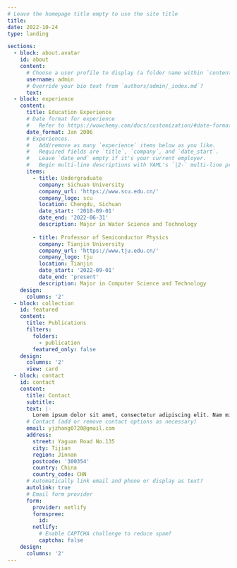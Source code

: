 ```yaml
---
# Leave the homepage title empty to use the site title
title:
date: 2022-10-24
type: landing

sections:
  - block: about.avatar
    id: about
    content:
      # Choose a user profile to display (a folder name within `content/authors/`)
      username: admin
      # Override your bio text from `authors/admin/_index.md`?
      text:
  - block: experience
    content:
      title: Education Experience
      # Date format for experience
      #   Refer to https://wowchemy.com/docs/customization/#date-format
      date_format: Jan 2006
      # Experiences.
      #   Add/remove as many `experience` items below as you like.
      #   Required fields are `title`, `company`, and `date_start`.
      #   Leave `date_end` empty if it's your current employer.
      #   Begin multi-line descriptions with YAML's `|2-` multi-line prefix.
      items:
        - title: Undergraduate
          company: Sichuan University
          company_url: 'https://www.scu.edu.cn/'
          company_logo: scu
          location: Chengdu, Sichuan
          date_start: '2018-09-01'
          date_end: '2022-06-31'
          description: Major in Water Science and Technology
       
        - title: Professor of Semiconductor Physics
          company: Tianjin University
          company_url: 'https://www.tju.edu.cn/'
          company_logo: tju
          location: Tianjin
          date_start: '2022-09-01'
          date_end: 'present'
          description: Major in Computer Science and Technology
    design:
      columns: '2'
  - block: collection
    id: featured
    content:
      title: Publications
      filters:
        folders:
          - publication
        featured_only: false
    design:
      columns: '2'
      view: card
  - block: contact
    id: contact
    content:
      title: Contact
      subtitle:
      text: |-
        Lorem ipsum dolor sit amet, consectetur adipiscing elit. Nam mi diam, venenatis ut magna et, vehicula efficitur enim.
      # Contact (add or remove contact options as necessary)
      email: yjzhang0720@gmail.com
      address:
        street: Yaguan Road No.135
        city: Tijian
        region: Jinnan
        postcode: '300354'
        country: China
        country_code: CHN
      # Automatically link email and phone or display as text?
      autolink: true
      # Email form provider
      form:
        provider: netlify
        formspree:
          id:
        netlify:
          # Enable CAPTCHA challenge to reduce spam?
          captcha: false
    design:
      columns: '2'
---
```

